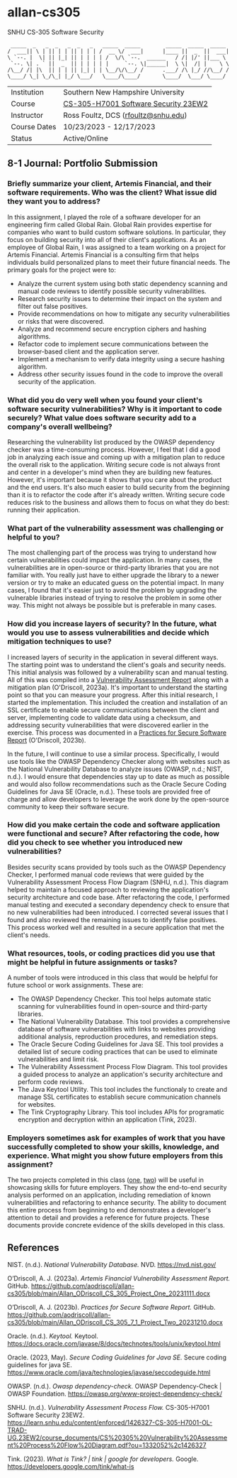 # allan-cs305
SNHU CS-305 Software Security

``` text
 _____  _   _  _   _  _   _   _____  _____        _____  _____  _____ 
/  ___|| \ | || | | || | | | /  __ \/  ___|      |____ ||  _  ||  ___|
\ `--. |  \| || |_| || | | | | /  \/\ `--.  ______   / /| |/' ||___ \ 
 `--. \| . ` ||  _  || | | | | |     `--. \|______|  \ \|  /| |    \ \
/\__/ /| |\  || | | || |_| | | \__/\/\__/ /      .___/ /\ |_/ //\__/ /
\____/ \_| \_/\_| |_/ \___/   \____/\____/       \____/  \___/ \____/ 
```

|              |     |
| ------------ | --- |
| Institution  |  Southern New Hampshire University   |
| Course       | [CS-305-H7001 Software Security 23EW2](https://learn.snhu.edu/d2l/home/1426327 "CS-305-H7001 Software Security 23EW2")    |
| Instructor   |  Ross Foultz, DCS ([rfoultz@snhu.edu](mailto:rfoultz@snhu.edu))   |
| Course Dates |  10/23/2023 - 12/17/2023   |
| Status       |  Active/Online   |


## 8-1 Journal: Portfolio Submission

### Briefly summarize your client, Artemis Financial, and their software requirements. Who was the client? What issue did they want you to address?

In this assignment, I played the role of a software developer for an engineering firm called Global Rain. Global Rain provides expertise for companies who want to build custom software solutions. In particular, they focus on building security into all of their client's applications. As an employee of Global Rain, I was assigned to a team working on a project for Artemis Financial. Artemis Financial is a consulting firm that helps individuals build personalized plans to meet their future financial needs. The primary goals for the project were to:

- Analyze the current system using both static dependency scanning and manual code reviews to identify possible security vulnerabilities.
- Research security issues to determine their impact on the system and filter out false positives.
- Provide recommendations on how to mitigate any security vulnerabilities or risks that were discovered.
- Analyze and recommend secure encryption ciphers and hashing algorithms.
- Refactor code to implement secure communications between the browser-based client and the application server.
- Implement a mechanism to verify data integrity using a secure hashing algorithm.
- Address other security issues found in the code to improve the overall security of the application.

### What did you do very well when you found your client's software security vulnerabilities? Why is it important to code securely? What value does software security add to a company's overall wellbeing?

Researching the vulnerability list produced by the OWASP dependency checker was a time-consuming process. However, I feel that I did a good job in analyzing each issue and coming up with a mitigation plan to reduce the overall risk to the application. Writing secure code is not always front and center in a developer's mind when they are building new features. However, it's important because it shows that you care about the product and the end users. It's also much easier to build security from the beginning than it is to refactor the code after it's already written. Writing secure code reduces risk to the business and allows them to focus on what they do best: running their application.

### What part of the vulnerability assessment was challenging or helpful to you?

The most challenging part of the process was trying to understand how certain vulnerabilities could impact the application. In many cases, the vulnerabilities are in open-source or third-party libraries that you are not familiar with. You really just have to either upgrade the library to a newer version or try to make an educated guess on the potential impact. In many cases, I found that it's easier just to avoid the problem by upgrading the vulnerable libraries instead of trying to resolve the problem in some other way. This might not always be possible but is preferable in many cases.

### How did you increase layers of security? In the future, what would you use to assess vulnerabilities and decide which mitigation techniques to use?

I increased layers of security in the application in several different ways. The starting point was to understand the client's goals and security needs. This initial analysis was followed by a vulnerability scan and manual testing. All of this was compiled into a [Vulnerability Assessment Report](Allan_ODriscoll_CS_305_Project_One_20231111.docx) along with a mitigation plan (O'Driscoll, 2023a). It's important to understand the starting point so that you can measure your progress. After this initial research, I started the implementation. This included the creation and installation of an SSL certificate to enable secure communications between the client and server, implementing code to validate data using a checksum, and addressing security vulnerabilities that were discovered earlier in the exercise. This process was documented in a [Practices for Secure Software Report](Allan_ODriscoll_CS_305_7_1_Project_Two_20231210.docx) (O'Driscoll, 2023b).

In the future, I will continue to use a similar process. Specifically, I would use tools like the OWASP Dependency Checker along with websites such as the National Vulnerability Database to analyze issues (OWASP, n.d.; NIST, n.d.). I would ensure that dependencies stay up to date as much as possible and would also follow recommendations such as the Oracle Secure Coding Guidelines for Java SE (Oracle, n.d.). These tools are provided free of charge and allow developers to leverage the work done by the open-source community to keep their software secure.

### How did you make certain the code and software application were functional and secure? After refactoring the code, how did you check to see whether you introduced new vulnerabilities?

Besides security scans provided by tools such as the OWASP Dependency Checker, I performed manual code reviews that were guided by the Vulnerability Assessment Process Flow Diagram (SNHU, n.d.). This diagram helped to maintain a focused approach to reviewing the application's security architecture and code base. After refactoring the code, I performed manual testing and executed a secondary dependency check to ensure that no new vulnerabilities had been introduced. I corrected several issues that I found and also reviewed the remaining issues to identify false positives. This process worked well and resulted in a secure application that met the client's needs.

### What resources, tools, or coding practices did you use that might be helpful in future assignments or tasks?

A number of tools were introduced in this class that would be helpful for future school or work assignments. These are:

- The OWASP Dependency Checker. This tool helps automate static scanning for vulnerabilities found in open-source and third-party libraries.
- The National Vulnerability Database. This tool provides a comprehensive database of software vulnerabilities with links to websites providing additional analysis, reproduction procedures, and remediation steps.
- The Oracle Secure Coding Guidelines for Java SE. This tool provides a detailed list of secure coding practices that can be used to eliminate vulnerabilities and limit risk.
- The Vulnerability Assessment Process Flow Diagram. This tool provides a guided process to analyze an application's security architecture and perform code reviews.
- The Java Keytool Utility. This tool includes the functionaly to create and manage SSL certificates to establish secure communication channels for websites.
- The Tink Cryptography Library. This tool includes APIs for programatic encryption and decryption within an application (Tink, 2023).

### Employers sometimes ask for examples of work that you have successfully completed to show your skills, knowledge, and experience. What might you show future employers from this assignment?

The two projects completed in this class ([one](Allan_ODriscoll_CS_305_Project_One_20231111.docx), [two](Allan_ODriscoll_CS_305_7_1_Project_Two_20231210.docx)) will be useful in showcasing skills for future employers. They show the end-to-end security analysis performed on an application, including remediation of known vulnerabilities and refactoring to enhance security. The ability to document this entire process from beginning to end demonstrates a developer's attention to detail and provides a reference for future projects. These documents provide concrete evidence of the skills developed in this class.

## References

NIST. (n.d.). *National Vulnerability Database.* NVD. https://nvd.nist.gov/

O’Driscoll, A. J. (2023a). *Artemis Financial Vulnerability Assessment Report.* GitHub. https://github.com/aodriscoll/allan-cs305/blob/main/Allan_ODriscoll_CS_305_Project_One_20231111.docx 

O’Driscoll, A. J. (2023b). *Practices for Secure Software Report.* GitHub. https://github.com/aodriscoll/allan-cs305/blob/main/Allan_ODriscoll_CS_305_7_1_Project_Two_20231210.docx

Oracle. (n.d.). *Keytool.* Keytool. https://docs.oracle.com/javase/8/docs/technotes/tools/unix/keytool.html 

Oracle. (2023, May). *Secure Coding Guidelines for Java SE.* Secure coding guidelines for java SE. https://www.oracle.com/java/technologies/javase/seccodeguide.html 

OWASP. (n.d.). *Owasp dependency-check.* OWASP Dependency-Check | OWASP Foundation. https://owasp.org/www-project-dependency-check/

SNHU. (n.d.). *Vulnerability Assessment Process Flow.* CS-305-H7001 Software Security 23EW2. https://learn.snhu.edu/content/enforced/1426327-CS-305-H7001-OL-TRAD-UG.23EW2/course_documents/CS%20305%20Vulnerability%20Assessment%20Process%20Flow%20Diagram.pdf?ou=1332052%2c1426327

Tink. (2023). *What is Tink? | tink | google for developers.* Google. https://developers.google.com/tink/what-is